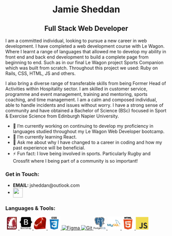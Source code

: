 
<h1 align="center"><strong>Jamie Sheddan</strong></h1>
<h2 align="center">Full Stack Web Developer</h2>

<body>
  <p>I am a committed individual, looking to pursue a new career in web development. I have completed a web development course with Le Wagon. Where I learnt a range of languages that allowed me to develop my ability in front end and back end development to build a complete page from beginning to end. Such as in our final Le Wagon project Sports Companion which was built from scratch. Throughout this project we used: Ruby on Rails, CSS, HTML, JS and others.

I also bring a diverse range of transferable skills from being Former Head of Activities within Hospitality sector. I am skilled in customer service, programme and event management, training and mentoring, sports coaching, and time management. I am a calm and composed individual, able to handle incidents and issues without worry. I have a strong sense of community and have obtained a Bachelor of Science (BSc) focused in Sport & Exercise Science from Edinburgh Napier University.
</p>

  <ul>
    <li>🔭 I’m currently working on continuing to develop my proficiency in languages studied throughout my Le Wagon Web Developer bootcamp.</li>
    <li>🌱 I’m currently learning React.</li>
    <li>💬 Ask me about why I have changed to a career in coding and how my past experience will be beneficial.</li>
    <li>⚡ Fun fact: I love being involved in sports. Particularly Rugby and Crossfit where I being part of a community is so important!</li>
  </ul>

  <h3>Get in Touch:</h3>
  <ul>
    <li><strong>EMAIL: </strong>jsheddan@outlook.com</li>
    <li><a href="https://linkedin.com/in/jamie-sheddan">
      <img align="center" height="30" width="30" src="https://raw.githubusercontent.com/rahuldkjain/github-profile-readme-generator/master/src/images/icons/Social/linked-in-alt.svg">
      </a>
    </li>
  </ul>
  
  <h3>Languages & Tools:</h3>
  <a href="https://rubyonrails.org/" rel="nofollow">
    <img src="https://raw.githubusercontent.com/devicons/devicon/master/icons/rails/rails-original-wordmark.svg" alt="Rails" width="40" height="40">
  </a>
  <a href="https://getbootstrap.com/" rel="nofollow">
    <img src="https://raw.githubusercontent.com/devicons/devicon/master/icons/bootstrap/bootstrap-plain-wordmark.svg" alt="Bootstrap" width="40" height="40">
  </a>
  <a href="https://www.ruby-lang.org/en/" rel="nofollow">
    <img src="https://raw.githubusercontent.com/devicons/devicon/master/icons/ruby/ruby-original.svg" alt="Ruby" width="40" height="40">
  </a>
  <a href="https://developer.mozilla.org/en-US/docs/Web/CSS" rel="nofollow">
    <img src="https://raw.githubusercontent.com/devicons/devicon/master/icons/css3/css3-original-wordmark.svg" alt="CSS" width="40" height="40">
  </a>
  <a href="https://www.figma.com/" rel="nofollow">
    <img src="https://camo.githubusercontent.com/ed93c2b000a76ceaad1503e7eb9356591b885227e82a36a005b9d3498b303ba5/68747470733a2f2f7777772e766563746f726c6f676f2e7a6f6e652f6c6f676f732f6669676d612f6669676d612d69636f6e2e737667" alt="Figma" width="40" height="40">
  </a>
  <a href="https://git-scm.com/" rel="nofollow">
    <img src="https://camo.githubusercontent.com/fbfcb9e3dc648adc93bef37c718db16c52f617ad055a26de6dc3c21865c3321d/68747470733a2f2f7777772e766563746f726c6f676f2e7a6f6e652f6c6f676f732f6769742d73636d2f6769742d73636d2d69636f6e2e737667" alt="Git" width="40" height="40">
  </a>
  <a href="https://www.postgresql.org/" rel="nofollow">
    <img src="https://raw.githubusercontent.com/devicons/devicon/master/icons/postgresql/postgresql-original-wordmark.svg" alt="Postgresql" width="40" height="40">
  </a>
  <a href="https://www.mysql.com/" rel="nofollow">
    <img src="https://raw.githubusercontent.com/devicons/devicon/master/icons/mysql/mysql-original-wordmark.svg" alt="mysql" width="40" height="40">
  </a>
  <a href="https://developer.mozilla.org/en-US/docs/Glossary/HTML5" rel="nofollow">
    <img src="https://raw.githubusercontent.com/devicons/devicon/master/icons/html5/html5-original-wordmark.svg" alt="HTML5" width="40" height="40">
  </a>
  <a href="https://developer.mozilla.org/en-US/docs/Glossary/HTML5" rel="nofollow">
    <img src="https://raw.githubusercontent.com/devicons/devicon/master/icons/javascript/javascript-original.svg" alt="JavaScript" width="40" height="40">
  </a>
  </body>
<!--
**Jshedds/Jshedds** is a ✨ _special_ ✨ repository because its `README.md` (this file) appears on your GitHub profile.

Here are some ideas to get you started:

- 🔭 I’m currently working on ...
- 🌱 I’m currently learning ...
- 👯 I’m looking to collaborate on ...
- 🤔 I’m looking for help with ...
- 💬 Ask me about ...
- 📫 How to reach me: ...
- 😄 Pronouns: ...
- ⚡ Fun fact: ...
-->
